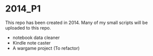 # 2014_P1

This repo has been created in 2014. Many of my small scripts will be uploaded to this repo.

- notebook data cleaner
- Kindle note caster
- A wargame project (To refactor)

